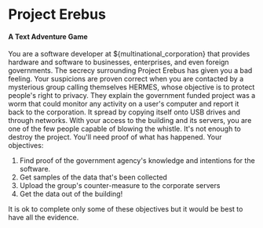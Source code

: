 # Project Erebus
#### A Text Adventure Game
You are a software developer at ${multinational_corporation} that provides hardware and software to businesses, enterprises, and even foreign governments. The secrecy surrounding Project Erebus has given you a bad feeling. Your suspicions are proven correct when you are contacted by a mysterious group calling themselves HERMES, whose objective is to protect people's right to privacy. They explain the government funded project was a worm that could monitor any activity on a user's computer and report it back to the corporation. It spread by copying itself onto USB drives and through networks. With your access to the building and its servers, you are one of the few people capable of blowing the whistle. It's not enough to destroy the project. You'll need proof of what has happened.
Your objectives:

1. Find proof of the government agency's knowledge and intentions for the software.
2. Get samples of the data that's been collected
3. Upload the group's counter-measure to the corporate servers
4. Get the data out of the building!

It is ok to complete only some of these objectives but it would be best to have all the evidence.

